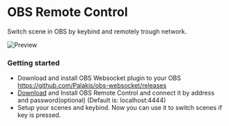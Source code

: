 # OBS Remote Control
Switch scene in OBS by keybind and remotely trough network.

![Preview](https://raw.githubusercontent.com/Samuell1/obs-rcontrol/master/preview.png)

### Getting started
* Download and install OBS Websocket plugin to your OBS https://github.com/Palakis/obs-websocket/releases
* [Download](https://github.com/Samuell1/obs-rcontrol/releases) and Install OBS Remote Control and connect it by address and password(optional) (Default is: localhost:4444)
* Setup your scenes and keybind. Now you can use it to switch scenes if key is pressed.
